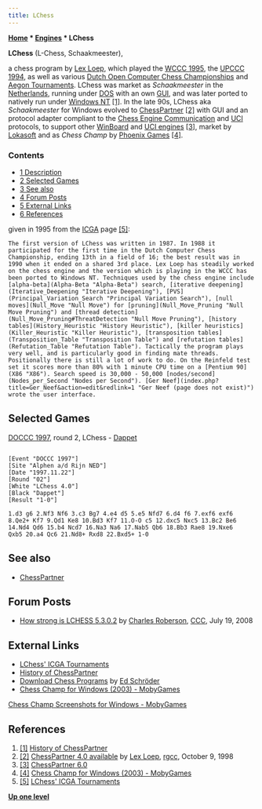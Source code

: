 ```yaml
---
title: LChess
---
```

**[Home](Home "Home") \* [Engines](Engines "Engines") \* LChess**


**LChess** (L-Chess, Schaakmeester),   

a chess program by [Lex Loep](Lex_Loep "Lex Loep"), which played the [WCCC 1995](WCCC_1995 "WCCC 1995"), the [UPCCC 1994](UPCCC_1994 "UPCCC 1994"), as well as various [Dutch Open Computer Chess Championships](Dutch_Open_Computer_Chess_Championship "Dutch Open Computer Chess Championship") and [Aegon Tournaments](Aegon_Tournaments "Aegon Tournaments"). LChess was market as *Schaakmeester* in the [Netherlands](https://en.wikipedia.org/wiki/Netherlands), running under [DOS](MS-DOS "MS-DOS") with an own [GUI](GUI "GUI"), and was later ported to natively run under [Windows NT](Windows "Windows") <a id="cite-note-1" href="#cite-ref-1">[1]</a>. In the late 90s, LChess aka *Schaakmeester* for Windows evolved to [ChessPartner](ChessPartner "ChessPartner") <a id="cite-note-2" href="#cite-ref-2">[2]</a> with GUI and an protocol adapter compliant to the [Chess Engine Communication](Chess_Engine_Communication_Protocol "Chess Engine Communication Protocol") and [UCI](UCI "UCI") protocols, to support other [WinBoard](Category:WinBoard "Category:WinBoard") and [UCI engines](Category:UCI "Category:UCI") <a id="cite-note-3" href="#cite-ref-3">[3]</a>, market by [Lokasoft](Lokasoft "Lokasoft") and as *Chess Champ* by [Phoenix Games](https://en.wikipedia.org/wiki/Tuna_Technologies) <a id="cite-note-4" href="#cite-ref-4">[4]</a>. 



### Contents


* [1 Description](#description)
* [2 Selected Games](#selected-games)
* [3 See also](#see-also)
* [4 Forum Posts](#forum-posts)
* [5 External Links](#external-links)
* [6 References](#references)






given in 1995 from the [ICGA](ICGA "ICGA") page <a id="cite-note-5" href="#cite-ref-5">[5]</a>:




```
The first version of LChess was written in 1987. In 1988 it participated for the first time in the Dutch Computer Chess Championship, ending 13th in a field of 16; the best result was in 1990 when it ended on a shared 3rd place. Lex Loep has steadily worked on the chess engine and the version which is playing in the WCCC has been ported to Windows NT. Techniques used by the chess engine include [alpha-beta](Alpha-Beta "Alpha-Beta") search, [iterative deepening](Iterative_Deepening "Iterative Deepening"), [PVS](Principal_Variation_Search "Principal Variation Search"), [null moves](Null_Move "Null Move") for [pruning](Null_Move_Pruning "Null Move Pruning") and [thread detection](Null_Move_Pruning#ThreatDetection "Null Move Pruning"), [history tables](History_Heuristic "History Heuristic"), [killer heuristics](Killer_Heuristic "Killer Heuristic"), [transposition tables](Transposition_Table "Transposition Table") and [refutation tables](Refutation_Table "Refutation Table"). Tactically the program plays very well, and is particularly good in finding mate threads. Positionally there is still a lot of work to do. On the Reinfeld test set it scores more than 80% with 1 minute CPU time on a [Pentium 90](X86 "X86"). Search speed is 30,000 - 50,000 [nodes/second](Nodes_per_Second "Nodes per Second"). [Ger Neef](index.php?title=Ger_Neef&action=edit&redlink=1 "Ger Neef (page does not exist)") wrote the user interface. 

```

## Selected Games


[DOCCC 1997](DOCCC_1997 "DOCCC 1997"), round 2, LChess - [Dappet](Dappet "Dappet")




```

[Event "DOCCC 1997"]
[Site "Alphen a/d Rijn NED"]
[Date "1997.11.22"]
[Round "02"]
[White "LChess 4.0"]
[Black "Dappet"]
[Result "1-0"]

1.d3 g6 2.Nf3 Nf6 3.c3 Bg7 4.e4 d5 5.e5 Nfd7 6.d4 f6 7.exf6 exf6 
8.Qe2+ Kf7 9.Qd1 Ke8 10.Bd3 Kf7 11.O-O c5 12.dxc5 Nxc5 13.Bc2 Be6 
14.Nd4 Qd6 15.b4 Ncd7 16.Na3 Na6 17.Nab5 Qb6 18.Bb3 Rae8 19.Nxe6 
Qxb5 20.a4 Qc6 21.Nd8+ Rxd8 22.Bxd5+ 1-0

```

## See also


* [ChessPartner](ChessPartner "ChessPartner")


## Forum Posts


* [How strong is LCHESS 5.3.0.2](http://www.talkchess.com/forum/viewtopic.php?t=22448) by [Charles Roberson](Charles_Roberson "Charles Roberson"), [CCC](CCC "CCC"), July 19, 2008


## External Links


* [LChess' ICGA Tournaments](https://www.game-ai-forum.org/icga-tournaments/program.php?id=193)
* [History of ChessPartner](http://www.lokasoft.nl/history.htm)
* [Download Chess Programs](http://www.top-5000.nl/cp.htm) by [Ed Schröder](Ed_Schroder "Ed Schroder")
* [Chess Champ for Windows (2003) - MobyGames](http://www.mobygames.com/game/windows/chess-champ)


 [Chess Champ Screenshots for Windows - MobyGames](http://www.mobygames.com/game/windows/chess-champ/screenshots/gameShotId,485483/)
## References


1. <a id="cite-ref-1" href="#cite-note-1">[1]</a> [History of ChessPartner](http://www.lokasoft.nl/history.htm)
2. <a id="cite-ref-2" href="#cite-note-2">[2]</a> [ChessPartner 4.0 available](http://groups.google.com/group/rec.games.chess.computer/browse_frm/thread/ccff9c16b2022c6a) by [Lex Loep](Lex_Loep "Lex Loep"), [rgcc](Computer_Chess_Forums "Computer Chess Forums"), October 9, 1998
3. <a id="cite-ref-3" href="#cite-note-3">[3]</a> [ChessPartner 6.0](http://www.lokasoft.nl/chesspartner.aspx)
4. <a id="cite-ref-4" href="#cite-note-4">[4]</a> [Chess Champ for Windows (2003) - MobyGames](http://www.mobygames.com/game/windows/chess-champ)
5. <a id="cite-ref-5" href="#cite-note-5">[5]</a> [LChess' ICGA Tournaments](https://www.game-ai-forum.org/icga-tournaments/program.php?id=193)

**[Up one level](Engines "Engines")**







 
